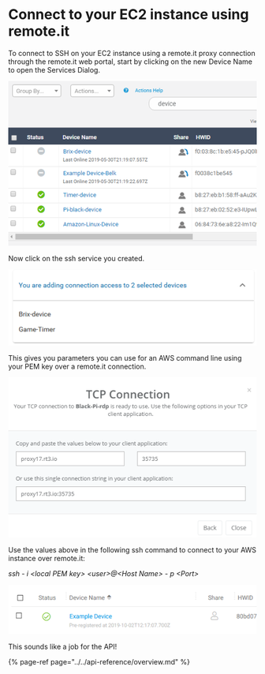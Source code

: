 # Connect to your EC2 instance using remote.it

To connect to SSH on your EC2 instance using a remote.it proxy connection through the remote.it web portal, start by clicking on the new Device Name to open the Services Dialog.

![](../../.gitbook/assets/image%20%2817%29.png)

Now click on the ssh service you created.

![](../../.gitbook/assets/image%20%28271%29.png)

This gives you parameters you can use for an AWS command line using your PEM key over a remote.it connection.

![](../../.gitbook/assets/image%20%28191%29.png)

Use the values above in the following ssh command to connect to your AWS instance over remote.it:

_ssh - i &lt;local PEM key&gt; &lt;user&gt;@&lt;Host Name&gt; - p &lt;Port&gt;_

![](../../.gitbook/assets/image%20%28375%29.png)

This sounds like a job for the API!

{% page-ref page="../../api-reference/overview.md" %}

